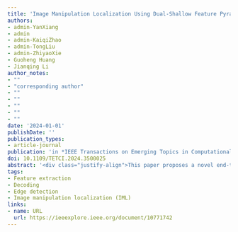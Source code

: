 ```yaml
---
title: 'Image Manipulation Localization Using Dual-Shallow Feature Pyramid Fusion and Boundary Contextual Incoherence Enhancement'
authors:
- admin-YanXiang
- admin
- admin-KaiqiZhao
- admin-TongLiu
- admin-ZhiyaoXie
- Guoheng Huang
- Jianqing Li
author_notes:
- ""
- "corresponding author"
- ""
- ""
- ""
- ""
- ""
date: '2024-01-01'
publishDate: ''
publication_types:
- article-journal
publication: 'in *IEEE Transactions on Emerging Topics in Computational Intelligence* [SCI,JCR Q1]'
doi: 10.1109/TETCI.2024.3500025
abstract: '<div class="justify-align">This paper proposes a novel end-to-end network for Image Manipulation Localization (IML) comprising three modules: feature fusion, encoder, and decoder. To address the limitations of current DNN-based IML algorithms in accessing global features and segmenting tampered edges, we propose a Dual-shallow Feature Pyramid Fusion (DFPF) module. The DFPF module integrates semantic and texture features through a bidirectional pathway, forming RGB Feature Pyramids (RGBFP) and Local Textual Feature Pyramids (LTFP) using dual Hybrid ResNet50s in a ’Siamese' configuration. These feature pyramids are merged via multi-scale fusion to enhance global pyramid features for decoding. The LTFP branch includes a Pre-processing Block, Parallel Multi-Scale Convolution (PMSC), or Channel Split High-frequency Convolution (CSHC) to capture local textual features and subtle manipulation traces. The Encoder employs Transformer layers for robust global representations. At the same time, the Decoder uses Cascaded Boundary Context Inconsistent Enhancement (BCIE) Blocks to reconstruct a coarse-to-fine binary mask, enhancing texture inconsistencies at manipulated region boundaries. Additionally, we introduce an automated method for generating a large-scale forgery dataset via Photoshop Scripting, reducing labor costs. Our model effectively locates tampered regions of various shapes and sizes, improving boundary anomaly detection. Extensive experimental results demonstrate that our method significantly outperforms existing state-of-the-art models.</div>'
tags:
- Feature extraction
- Decoding
- Edge detection
- Image manipulation localization (IML)
links:
- name: URL
  url: https://ieeexplore.ieee.org/document/10771742
---
```

